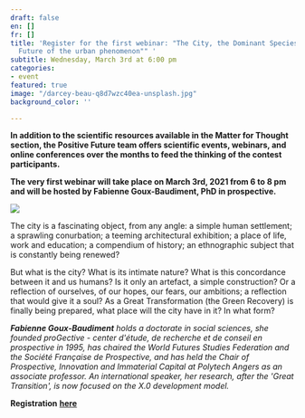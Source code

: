 ```yaml
---
draft: false
en: []
fr: []
title: 'Register for the first webinar: "The City, the Dominant Species? Nature and
  Future of the urban phenomenon"" '
subtitle: Wednesday, March 3rd at 6:00 pm
categories:
- event
featured: true
image: "/darcey-beau-q8d7wzc40ea-unsplash.jpg"
background_color: ''

---
```

**In addition to the scientific resources available in the Matter for Thought section, the Positive Future team offers scientific events, webinars, and online conferences over the months to feed the thinking of the contest participants.**

**The very first webinar will take place on March 3rd, 2021 from 6 to 8 pm and will be hosted by Fabienne Goux-Baudiment, PhD in prospective.**

![](/webinaire_3-mars_en.png)

The city is a fascinating object, from any angle: a simple human settlement; a sprawling conurbation; a teeming architectural exhibition; a place of life, work and education; a compendium of history; an ethnographic subject that is constantly being renewed?

But what is the city? What is its intimate nature? What is this concordance between it and us humans? Is it only an artefact, a simple construction? Or a reflection of ourselves, of our hopes, our fears, our ambitions; a reflection that would give it a soul? As a Great Transformation (the Green Recovery) is finally being prepared, what place will the city have in it? In what form?

**_Fabienne Goux-Baudiment_** _holds a doctorate in social sciences, she founded proGective - center d'étude, de recherche et de conseil en prospective in 1995, has chaired the World Futures Studies Federation and the Société Française de Prospective, and has held the Chair of Prospective, Innovation and Immaterial Capital at Polytech Angers as an associate professor. An international speaker, her research, after the 'Great Transition', is now focused on the X.0 development model._

**Registration** [**here**](https://www.weezevent.com/la-ville-espece-dominante "here")
